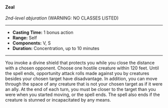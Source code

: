 #### Zeal
*2nd-level abjuration* (WARNING: NO CLASSES LISTED)
___
- **Casting Time:** 1 bonus action
- **Range:** Self
- **Components:** V, S
- **Duration:** Concentration, up to 10 minutes
---
You invoke a divine shield that protects you
while you close the distance with a chosen
opponent. Choose one hostile creature within
120 feet. Until the spell ends, opportunity
attack rolls made against you by creatures
besides your chosen target have disadvantage.
In addition, you can move through the space of
any creature that is not your chosen target as if
it were an ally. At the end of each turn, you
must be closer to the target than you were
when you started moving, or the spell ends.
The spell also ends if the creature is stunned
or incapacitated by any means.

